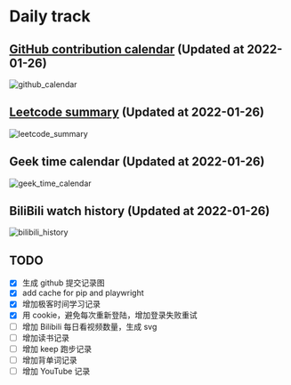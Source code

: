 # Daily track

## [GitHub contribution calendar](https://github.com/j178) (Updated at 2022-01-26)
![github_calendar](https://s2.loli.net/2022/01/26/kBoRyvegwS4js6d.png)

## [Leetcode summary](https://leetcode-cn.com/u/j178) (Updated at 2022-01-26)
![leetcode_summary](https://s2.loli.net/2022/01/26/eW5S3xA27CbEYRc.png)

## Geek time calendar (Updated at 2022-01-26)
![geek_time_calendar](https://s2.loli.net/2022/01/26/7sjy3vZi1PhH6UK.png)

## BiliBili watch history (Updated at 2022-01-26)
![bilibili_history]()


## TODO
- [x] 生成 github 提交记录图
- [x] add cache for pip and playwright
- [x] 增加极客时间学习记录
- [x] 用 cookie，避免每次重新登陆，增加登录失败重试
- [ ] 增加 Bilibili 每日看视频数量，生成 svg
- [ ] 增加读书记录
- [ ] 增加 keep 跑步记录
- [ ] 增加背单词记录
- [ ] 增加 YouTube 记录
